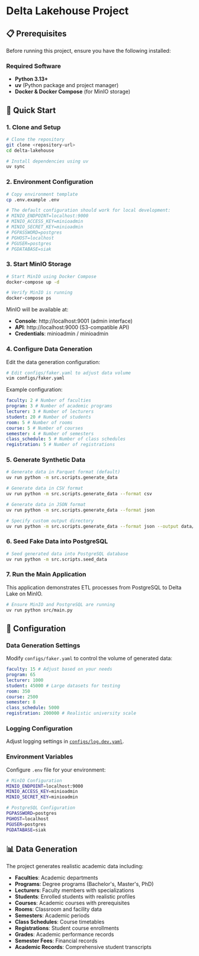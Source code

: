 # Delta Lakehouse Project

## 📋 Prerequisites

Before running this project, ensure you have the following installed:

### Required Software

- **Python 3.13+**
- **uv** (Python package and project manager)
- **Docker & Docker Compose** (for MinIO storage)

## 🚀 Quick Start

### 1. Clone and Setup

```bash
# Clone the repository
git clone <repository-url>
cd delta-lakehouse

# Install dependencies using uv
uv sync
```

### 2. Environment Configuration

```bash
# Copy environment template
cp .env.example .env

# The default configuration should work for local development:
# MINIO_ENDPOINT=localhost:9000
# MINIO_ACCESS_KEY=minioadmin
# MINIO_SECRET_KEY=minioadmin
# PGPASSWORD=postgres
# PGHOST=localhost
# PGUSER=postgres
# PGDATABASE=siak
```

### 3. Start MinIO Storage

```bash
# Start MinIO using Docker Compose
docker-compose up -d

# Verify MinIO is running
docker-compose ps
```

MinIO will be available at:

- **Console**: http://localhost:9001 (admin interface)
- **API**: http://localhost:9000 (S3-compatible API)
- **Credentials**: minioadmin / minioadmin

### 4. Configure Data Generation

Edit the data generation configuration:

```bash
# Edit configs/faker.yaml to adjust data volume
vim configs/faker.yaml
```

Example configuration:

```yaml
faculty: 2 # Number of faculties
program: 3 # Number of academic programs
lecturer: 3 # Number of lecturers
student: 20 # Number of students
room: 5 # Number of rooms
course: 5 # Number of courses
semester: 4 # Number of semesters
class_schedule: 5 # Number of class schedules
registration: 5 # Number of registrations
```

### 5. Generate Synthetic Data

```bash
# Generate data in Parquet format (default)
uv run python -m src.scripts.generate_data

# Generate data in CSV format
uv run python -m src.scripts.generate_data --format csv

# Generate data in JSON format
uv run python -m src.scripts.generate_data --format json

# Specify custom output directory
uv run python -m src.scripts.generate_data --format json --output data/custom
```

### 6. Seed Fake Data into PostgreSQL

```bash
# Seed generated data into PostgreSQL database
uv run python -m src.scripts.seed_data
```

### 7. Run the Main Application

This application demonstrates ETL processes from PostgreSQL to Delta Lake on MinIO.

```bash
# Ensure MinIO and PostgreSQL are running
uv run python src/main.py
```

## 🔧 Configuration

### Data Generation Settings

Modify `configs/faker.yaml` to control the volume of generated data:

```yaml
faculty: 15 # Adjust based on your needs
program: 65
lecturer: 1000
student: 45000 # Large datasets for testing
room: 350
course: 2500
semester: 8
class_schedule: 5000
registration: 200000 # Realistic university scale
```

### Logging Configuration

Adjust logging settings in [`configs/log.dev.yaml`](configs/log.dev.yaml).

### Environment Variables

Configure `.env` file for your environment:

```bash
# MinIO Configuration
MINIO_ENDPOINT=localhost:9000
MINIO_ACCESS_KEY=minioadmin
MINIO_SECRET_KEY=minioadmin

# PostgreSQL Configuration
PGPASSWORD=postgres
PGHOST=localhost
PGUSER=postgres
PGDATABASE=siak
```

## 📊 Data Generation

The project generates realistic academic data including:

- **Faculties**: Academic departments
- **Programs**: Degree programs (Bachelor's, Master's, PhD)
- **Lecturers**: Faculty members with specializations
- **Students**: Enrolled students with realistic profiles
- **Courses**: Academic courses with prerequisites
- **Rooms**: Classroom and facility data
- **Semesters**: Academic periods
- **Class Schedules**: Course timetables
- **Registrations**: Student course enrollments
- **Grades**: Academic performance records
- **Semester Fees**: Financial records
- **Academic Records**: Comprehensive student transcripts
